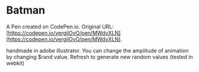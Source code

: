 # Batman

A Pen created on CodePen.io. Original URL: [https://codepen.io/vergilOvO/pen/MWdvXLN](https://codepen.io/vergilOvO/pen/MWdvXLN).

handmade in adobe illustrator. You can change the amplitude of animation by changing $rand value. Refresh to generate new random values (tested in webkit)